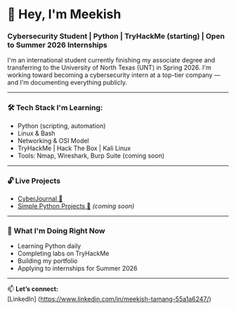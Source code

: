 # 👋 Hey, I'm Meekish  
### Cybersecurity Student | Python | TryHackMe (starting) | Open to Summer 2026 Internships

I'm an international student currently finishing my associate degree and transferring to the University of North Texas (UNT) in Spring 2026. I'm working toward becoming a cybersecurity intern at a top-tier company — and I'm documenting everything publicly.

---

### 🛠️ Tech Stack I'm Learning:
- Python (scripting, automation)
- Linux & Bash
- Networking & OSI Model
- TryHackMe | Hack The Box | Kali Linux
- Tools: Nmap, Wireshark, Burp Suite (coming soon)

---

### 🔓 Live Projects
- [CyberJournal 📓](https://github.com/Meekish/Cyber-Journal)
- [Simple Python Projects 🐍](https://github.com/Meekish/simple-python-projects) *(coming soon)*

---

### 🚀 What I'm Doing Right Now
- Learning Python daily
- Completing labs on TryHackMe
- Building my portfolio
- Applying to internships for Summer 2026

---

📫 **Let’s connect:**  
[LinkedIn] (https://www.linkedin.com/in/meekish-tamang-55a1a6247/)
